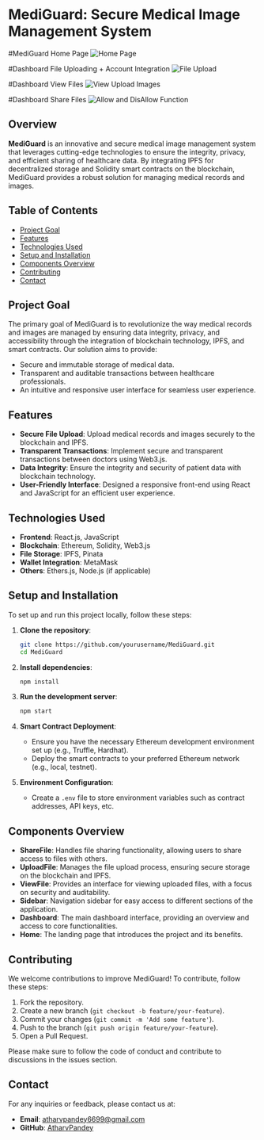 # MediGuard: Secure Medical Image Management System

#MediGuard Home Page
![Home Page](https://drive.google.com/uc?export=download&id=1gCH3lAav8rUY-84fWFAmUTVqdZ6NatXO)

#Dashboard File Uploading + Account Integration
![File Upload](https://drive.google.com/file/d/1ogvCBSLiXCV-x9MgO9rFo_MmTwCDyrz0/view?usp=sharing)

#Dashboard View Files
![View Upload Images](https://drive.google.com/file/d/1GhhFDUPwKJGaCMh-VEuejRbxYD87eO6Q/view?usp=sharing)

#Dashboard Share Files 
![Allow and DisAllow Function](https://drive.google.com/file/d/1l3xRhaeUFVXwNCa6L81YuA-Gg2-O2gJA/view?usp=sharing)



## Overview

**MediGuard** is an innovative and secure medical image management system that leverages cutting-edge technologies to ensure the integrity, privacy, and efficient sharing of healthcare data. By integrating IPFS for decentralized storage and Solidity smart contracts on the blockchain, MediGuard provides a robust solution for managing medical records and images.

## Table of Contents

- [Project Goal](#project-goal)
- [Features](#features)
- [Technologies Used](#technologies-used)
- [Setup and Installation](#setup-and-installation)
- [Components Overview](#components-overview)
- [Contributing](#contributing)
- [Contact](#contact)

## Project Goal

The primary goal of MediGuard is to revolutionize the way medical records and images are managed by ensuring data integrity, privacy, and accessibility through the integration of blockchain technology, IPFS, and smart contracts. Our solution aims to provide:

- Secure and immutable storage of medical data.
- Transparent and auditable transactions between healthcare professionals.
- An intuitive and responsive user interface for seamless user experience.

## Features

- **Secure File Upload**: Upload medical records and images securely to the blockchain and IPFS.
- **Transparent Transactions**: Implement secure and transparent transactions between doctors using Web3.js.
- **Data Integrity**: Ensure the integrity and security of patient data with blockchain technology.
- **User-Friendly Interface**: Designed a responsive front-end using React and JavaScript for an efficient user experience.

## Technologies Used

- **Frontend**: React.js, JavaScript
- **Blockchain**: Ethereum, Solidity, Web3.js
- **File Storage**: IPFS, Pinata
- **Wallet Integration**: MetaMask
- **Others**: Ethers.js, Node.js (if applicable)

## Setup and Installation

To set up and run this project locally, follow these steps:

1. **Clone the repository**:

   ```bash
   git clone https://github.com/yourusername/MediGuard.git
   cd MediGuard
   ```

2. **Install dependencies**:

   ```bash
   npm install
   ```

3. **Run the development server**:

   ```bash
   npm start
   ```

4. **Smart Contract Deployment**:

   - Ensure you have the necessary Ethereum development environment set up (e.g., Truffle, Hardhat).
   - Deploy the smart contracts to your preferred Ethereum network (e.g., local, testnet).

5. **Environment Configuration**:
   - Create a `.env` file to store environment variables such as contract addresses, API keys, etc.

## Components Overview

- **ShareFile**: Handles file sharing functionality, allowing users to share access to files with others.
- **UploadFile**: Manages the file upload process, ensuring secure storage on the blockchain and IPFS.
- **ViewFile**: Provides an interface for viewing uploaded files, with a focus on security and auditability.
- **Sidebar**: Navigation sidebar for easy access to different sections of the application.
- **Dashboard**: The main dashboard interface, providing an overview and access to core functionalities.
- **Home**: The landing page that introduces the project and its benefits.

## Contributing

We welcome contributions to improve MediGuard! To contribute, follow these steps:

1. Fork the repository.
2. Create a new branch (`git checkout -b feature/your-feature`).
3. Commit your changes (`git commit -m 'Add some feature'`).
4. Push to the branch (`git push origin feature/your-feature`).
5. Open a Pull Request.

Please make sure to follow the code of conduct and contribute to discussions in the issues section.


## Contact

For any inquiries or feedback, please contact us at:

- **Email**: atharvpandey6699@gmail.com
- **GitHub**: [AtharvPandey](https://github.com/AtharvPandey)
